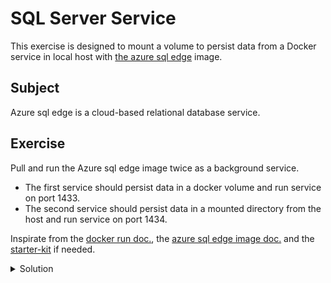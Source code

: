 # SQL Server Service

This exercise is designed to mount a volume to persist data from a Docker service in local host with [the azure sql edge](https://hub.docker.com/r/microsoft/azure-sql-edge) image. 

## Subject

Azure sql edge is a cloud-based relational database service.

## Exercise

Pull and run the Azure sql edge image twice as a background service.

- The first service should persist data in a docker volume and run service on port 1433.
- The second service should persist data in a mounted directory from the host and run service on port 1434.

Inspirate from the [docker run doc.](https://docs.docker.com/reference/cli/docker/container/run/), the [azure sql edge image doc.](https://hub.docker.com/r/microsoft/azure-sql-edge) and the [starter-kit](../000-starter-kit/README.md) if needed.

<details>
  <summary>Solution</summary>

### With a volume

```shell
docker volume create sqlsrv-data
docker run -d -p 1433:1433 --name sqlsrv -v sqlsrv-data:/var/opt/mssql mcr.microsoft.com/azure-sql-edge
```

The command docker volume create sqlsrv-data is used to create a Docker volume named sqlsrv-data.
- `docker volume create`: This is the Docker command to create a new volume.
- `sqlsrv-data`: This is the name of the volume being created.

```shell
docker run -d -p 1433:1433 --name sqlsrv -v sqlsrv-data:/var/opt/mssql mcr.microsoft.com/azure-sql-edge
```

The command is used to run a Docker container with the Azure SQL Edge image. Here is a breakdown of the command:
- `docker run`: This is the Docker command to run a new container.
- `-d`: Runs the container in detached mode (in the background).
- `-p 1433:1433`: Maps port 1433 of the container to port 1433 of the host. This allows applications on the host to access the SQL Server in the container using port 1433.
- `--name sqlsrv`: Assigns the name "sqlsrv" to the container for easier identification.
- `-v sqlsrv-data`:/var/opt/mssql: Mounts the Docker volume sqlsrv-data to the /var/opt/mssql directory inside the container. This is used to persist data generated by the SQL Server.
- `mcr.microsoft.com/azure-sql-edge`: Specifies the Docker image to use for the container, which is the Azure SQL Edge image from Microsoft's container registry.

### With a mounted directory from host

```shell
docker run -d -p 1434:1433 --name sqlsrv -v /path/to/host/directory:/var/opt/mssql -e 'ACCEPT_EULA=1' -e 'MSSQL_SA_PASSWORD=yourStrong(!)Password' mcr.microsoft.com/azure-sql-edge
```

The command is used to run a Docker container with the Azure SQL Edge image, persisting data in a mounted directory from the host. Here is a breakdown of the command:
- `docker run`: This is the Docker command to run a new container.
- `-d`: Runs the container in detached mode (in the background).
- `-p 1434:1433`: Maps port 1433 of the container to port 1434 of the host. This allows applications on the host to access the SQL Server in the container using port 1434.
- `--name sqlsrv`: Assigns the name "sqlsrv" to the container for easier identification.
- `-v /path/to/host/directory:/var/opt/mssql`: Mounts the host directory `/path/to/host/directory` to the `/var/opt/mssql` directory inside the container. This is used to persist data generated by the SQL Server.
- `-e 'ACCEPT_EULA=1'`: Sets the environment variable `ACCEPT_EULA` to 1, which is required to accept the end-user license agreement.
- `-e 'MSSQL_SA_PASSWORD=yourStrong(!)Password'`: Sets the environment variable `MSSQL_SA_PASSWORD` to `yourStrong(!)Password`, which is required to set the SA (system administrator) password for the SQL Server.
- `mcr.microsoft.com/azure-sql-edge`: Specifies the Docker image to use for the container, which is the Azure SQL Edge image from Microsoft's container registry.
</details>
